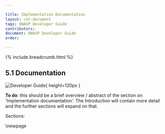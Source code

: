 ```yaml
---

title: Implementation Documentation
layout: col-document
tags: OWASP Developer Guide
contributors:
document: OWASP Developer Guide
order:

---
```


{% include breadcrumb.html %}

## 5.1 Documentation

![Developer Guide](../assets/images/dg_wip.png){ height=120px }

**To do**: this should be a brief overview / abstract of the section on 'Implementation documentation'.
The Introduction will contain more detail and the further sections will expand on that.

Sections:

\newpage
